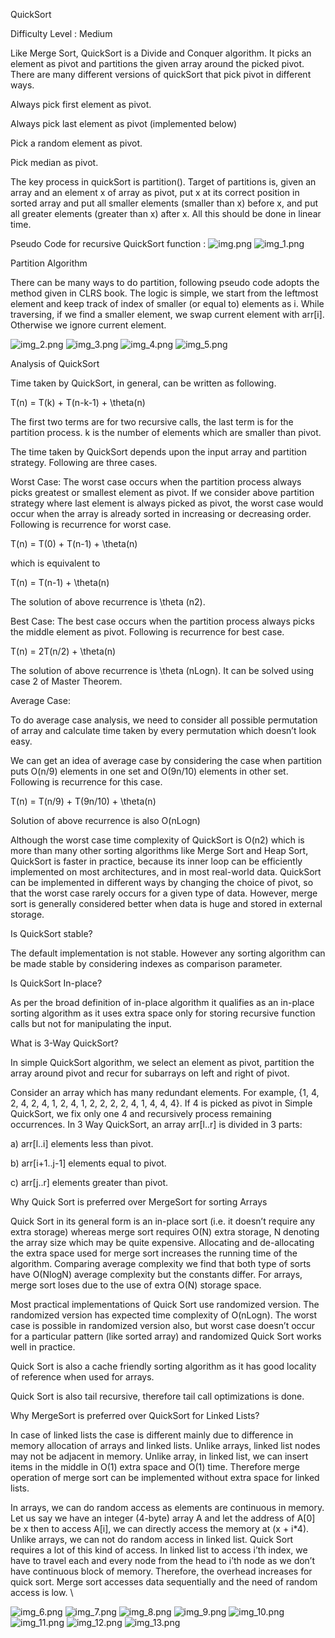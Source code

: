 QuickSort

Difficulty Level : Medium


Like Merge Sort, QuickSort is a Divide and Conquer algorithm. It picks an element as pivot and partitions the given array around the picked pivot. There are many different versions of quickSort that pick pivot in different ways.


Always pick first element as pivot.

Always pick last element as pivot (implemented below)

Pick a random element as pivot.

Pick median as pivot.

The key process in quickSort is partition(). Target of partitions is, given an array and an element x of array as pivot, put x at its correct position in sorted array and put all smaller elements (smaller than x) before x, and put all greater elements (greater than x) after x. All this should be done in linear time.


Pseudo Code for recursive QuickSort function : 
![img.png](infoimgs/img.png)
![img_1.png](infoimgs/img_1.png)

Partition Algorithm

There can be many ways to do partition, following pseudo code adopts the method given in CLRS book. The logic is simple, we start from the leftmost element and keep track of index of smaller (or equal to) elements as i. While traversing, if we find a smaller element, we swap current element with arr[i]. Otherwise we ignore current element.

![img_2.png](infoimgs/img_2.png)
![img_3.png](infoimgs/img_3.png)
![img_4.png](infoimgs/img_4.png)
![img_5.png](infoimgs/img_5.png)

Analysis of QuickSort

Time taken by QuickSort, in general, can be written as following.


T(n) = T(k) + T(n-k-1) + \theta(n)

The first two terms are for two recursive calls, the last term is for the partition process. k is the number of elements which are smaller than pivot.

The time taken by QuickSort depends upon the input array and partition strategy. Following are three cases.


Worst Case: The worst case occurs when the partition process always picks greatest or smallest element as pivot. If we consider above partition strategy where last element is always picked as pivot, the worst case would occur when the array is already sorted in increasing or decreasing order. Following is recurrence for worst case.


T(n) = T(0) + T(n-1) + \theta(n)

which is equivalent to  

T(n) = T(n-1) + \theta(n)

The solution of above recurrence is  \theta        (n2).



Best Case: The best case occurs when the partition process always picks the middle element as pivot. Following is recurrence for best case.


T(n) = 2T(n/2) + \theta(n)

The solution of above recurrence is \theta        (nLogn). It can be solved using case 2 of Master Theorem.


Average Case:

To do average case analysis, we need to consider all possible permutation of array and calculate time taken by every permutation which doesn’t look easy.

We can get an idea of average case by considering the case when partition puts O(n/9) elements in one set and O(9n/10) elements in other set. Following is recurrence for this case.


T(n) = T(n/9) + T(9n/10) + \theta(n)

Solution of above recurrence is also O(nLogn)

Although the worst case time complexity of QuickSort is O(n2) which is more than many other sorting algorithms like Merge Sort and Heap Sort, QuickSort is faster in practice, because its inner loop can be efficiently implemented on most architectures, and in most real-world data. QuickSort can be implemented in different ways by changing the choice of pivot, so that the worst case rarely occurs for a given type of data. However, merge sort is generally considered better when data is huge and stored in external storage.


Is QuickSort stable?

The default implementation is not stable. However any sorting algorithm can be made stable by considering indexes as comparison parameter.


Is QuickSort In-place?

As per the broad definition of in-place algorithm it qualifies as an in-place sorting algorithm as it uses extra space only for storing recursive function calls but not for manipulating the input.


What is 3-Way QuickSort?

In simple QuickSort algorithm, we select an element as pivot, partition the array around pivot and recur for subarrays on left and right of pivot.

Consider an array which has many redundant elements. For example, {1, 4, 2, 4, 2, 4, 1, 2, 4, 1, 2, 2, 2, 2, 4, 1, 4, 4, 4}. If 4 is picked as pivot in Simple QuickSort, we fix only one 4 and recursively process remaining occurrences. In 3 Way QuickSort, an array arr[l..r] is divided in 3 parts:

a) arr[l..i] elements less than pivot.

b) arr[i+1..j-1] elements equal to pivot.

c) arr[j..r] elements greater than pivot.


Why Quick Sort is preferred over MergeSort for sorting Arrays

Quick Sort in its general form is an in-place sort (i.e. it doesn’t require any extra storage) whereas merge sort requires O(N) extra storage, N denoting the array size which may be quite expensive. Allocating and de-allocating the extra space used for merge sort increases the running time of the algorithm. Comparing average complexity we find that both type of sorts have O(NlogN) average complexity but the constants differ. For arrays, merge sort loses due to the use of extra O(N) storage space.

Most practical implementations of Quick Sort use randomized version. The randomized version has expected time complexity of O(nLogn). The worst case is possible in randomized version also, but worst case doesn’t occur for a particular pattern (like sorted array) and randomized Quick Sort works well in practice.

Quick Sort is also a cache friendly sorting algorithm as it has good locality of reference when used for arrays.

Quick Sort is also tail recursive, therefore tail call optimizations is done.


Why MergeSort is preferred over QuickSort for Linked Lists?

In case of linked lists the case is different mainly due to difference in memory allocation of arrays and linked lists. Unlike arrays, linked list nodes may not be adjacent in memory. Unlike array, in linked list, we can insert items in the middle in O(1) extra space and O(1) time. Therefore merge operation of merge sort can be implemented without extra space for linked lists.

In arrays, we can do random access as elements are continuous in memory. Let us say we have an integer (4-byte) array A and let the address of A[0] be x then to access A[i], we can directly access the memory at (x + i*4). Unlike arrays, we can not do random access in linked list. Quick Sort requires a lot of this kind of access. In linked list to access i’th index, we have to travel each and every node from the head to i’th node as we don’t have continuous block of memory. Therefore, the overhead increases for quick sort. Merge sort accesses data sequentially and the need of random access is low. \

![img_6.png](infoimgs/img_6.png)
![img_7.png](infoimgs/img_7.png)
![img_8.png](infoimgs/img_8.png)
![img_9.png](infoimgs/img_9.png)
![img_10.png](infoimgs/img_10.png)
![img_11.png](infoimgs/img_11.png)
![img_12.png](infoimgs/img_12.png)
![img_13.png](infoimgs/img_13.png)